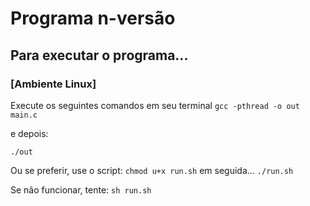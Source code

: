 # Programa n-versão

## Para executar o programa...

### [Ambiente Linux]
Execute os seguintes comandos em seu terminal
`gcc -pthread -o out main.c`

e depois:

`./out`

Ou se preferir, use o script:
`chmod u+x run.sh`
em seguida...
`./run.sh`

Se não funcionar, tente:
`sh run.sh`